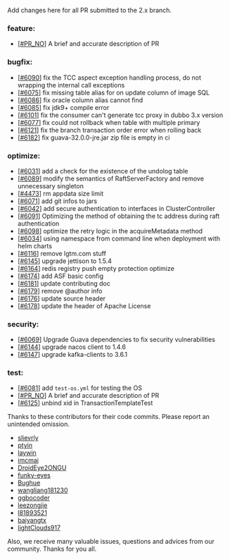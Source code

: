 Add changes here for all PR submitted to the 2.x branch.

<!-- Please add the `changes` to the following location(feature/bugfix/optimize/test) based on the type of PR -->

### feature:
- [[#PR_NO](https://github.com/seata/seata/pull/PR_NO)] A brief and accurate description of PR

### bugfix:
- [[#6090](https://github.com/seata/seata/pull/6090)] fix the TCC aspect exception handling process, do not wrapping the internal call exceptions
- [[#6075](https://github.com/seata/seata/pull/6075)] fix missing table alias for on update column of image SQL
- [[#6086](https://github.com/seata/seata/pull/6086)] fix oracle column alias cannot find
- [[#6085](https://github.com/seata/seata/pull/6085)] fix jdk9+ compile error
- [[#6101](https://github.com/seata/seata/pull/6101)] fix the consumer can't generate tcc proxy in dubbo 3.x version
- [[#6077](https://github.com/seata/seata/pull/6077)] fix could not rollback when table with multiple primary
- [[#6121](https://github.com/seata/seata/pull/6121)] fix the branch transaction order error when rolling back
- [[#6182](https://github.com/seata/seata/pull/6182)] fix guava-32.0.0-jre.jar zip file is empty in ci

### optimize:
- [[#6031](https://github.com/seata/seata/pull/6031)] add a check for the existence of the undolog table
- [[#6089](https://github.com/seata/seata/pull/6089)] modify the semantics of RaftServerFactory and remove unnecessary singleton
- [[#4473](https://github.com/seata/seata/pull/4473)] rm appdata size limit
- [[#6071](https://github.com/seata/seata/pull/6071)] add git infos to jars
- [[#6042](https://github.com/seata/seata/pull/6042)] add secure authentication to interfaces in ClusterController
- [[#6091](https://github.com/seata/seata/pull/6091)] Optimizing the method of obtaining the tc address during raft authentication
- [[#6098](https://github.com/seata/seata/pull/6098)] optimize the retry logic in the acquireMetadata method
- [[#6034](https://github.com/seata/seata/pull/6034)] using namespace from command line when deployment with helm charts
- [[#6116](https://github.com/seata/seata/pull/6034)] remove lgtm.com stuff
- [[#6145](https://github.com/seata/seata/pull/6145)] upgrade jettison to 1.5.4
- [[#6164](https://github.com/seata/seata/pull/6164)] redis registry push empty protection optimize
- [[#6174](https://github.com/seata/seata/pull/6174)] add ASF basic config
- [[#6181](https://github.com/seata/seata/pull/6181)] update contributing doc
- [[#6179](https://github.com/seata/seata/pull/6179)] remove @author info
- [[#6176](https://github.com/seata/seata/pull/6176)] update source header
- [[#6178](https://github.com/apache/incubator-seata/pull/6178)] update the header of Apache License

### security:
- [[#6069](https://github.com/seata/seata/pull/6069)] Upgrade Guava dependencies to fix security vulnerabilities
- [[#6144](https://github.com/seata/seata/pull/6144)] upgrade nacos client to 1.4.6
- [[#6147](https://github.com/seata/seata/pull/6147)] upgrade kafka-clients to 3.6.1

### test:
- [[#6081](https://github.com/seata/seata/pull/6081)] add `test-os.yml` for testing the OS
- [[#PR_NO](https://github.com/seata/seata/pull/PR_NO)] A brief and accurate description of PR
- [[#6125](https://github.com/seata/seata/pull/6125)] unbind xid in TransactionTemplateTest

Thanks to these contributors for their code commits. Please report an unintended omission.

<!-- Please make sure your Github ID is in the list below -->
- [slievrly](https://github.com/slievrly)
- [ptyin](https://github.com/ptyin)
- [laywin](https://github.com/laywin)
- [imcmai](https://github.com/imcmai)
- [DroidEye2ONGU](https://github.com/DroidEye2ONGU)
- [funky-eyes](https://github.com/funky-eyes)
- [Bughue](https://github.com/Bughue)
- [wangliang181230](https://github.com/wangliang181230)
- [ggbocoder](https://github.com/ggbocoder)
- [leezongjie](https://github.com/leezongjie)
- [l81893521](https://github.com/l81893521)
- [baiyangtx](https://github.com/baiyangtx)
- [lightClouds917](https://github.com/lightClouds917)

Also, we receive many valuable issues, questions and advices from our community. Thanks for you all.

